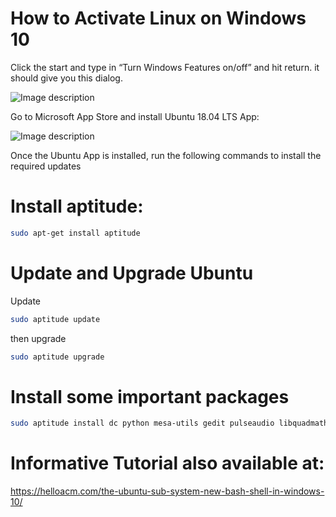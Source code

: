 # How to Activate Linux on Windows 10 

Click the start and type in “Turn Windows Features on/off” and hit return. it should give you this dialog.

![Image description](https://github.com/RHULPsychology/Important_Tutorials/blob/master/cluster_arch.jpg)

Go to Microsoft App Store and install Ubuntu 18.04 LTS App:

![Image description](https://github.com/RHULPsychology/Important_Tutorials/Windows_Prep_for_Cluster/store.png )


Once the Ubuntu App is installed, run the following commands to install the required updates

# Install aptitude:

``` bash
sudo apt-get install aptitude
```

# Update and Upgrade Ubuntu

Update
``` bash
sudo aptitude update
```
then upgrade

``` bash
sudo aptitude upgrade
```

# Install some important packages

``` bash
sudo aptitude install dc python mesa-utils gedit pulseaudio libquadmath0
```

# Informative Tutorial also available at:

https://helloacm.com/the-ubuntu-sub-system-new-bash-shell-in-windows-10/



